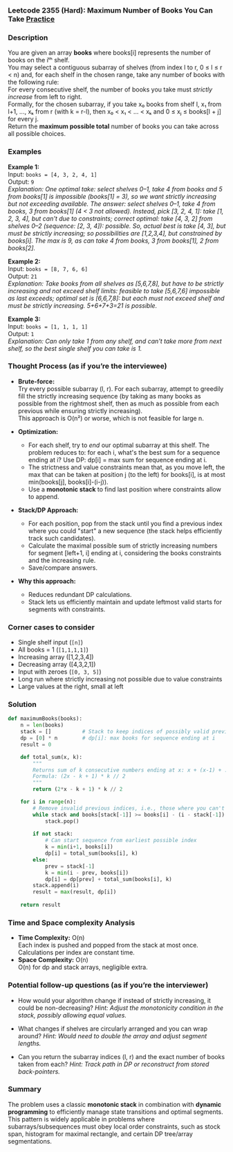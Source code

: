 ### Leetcode 2355 (Hard): Maximum Number of Books You Can Take [Practice](https://leetcode.com/problems/maximum-number-of-books-you-can-take)

### Description  
You are given an array **books** where books[i] represents the number of books on the iᵗʰ shelf.  
You may select a contiguous subarray of shelves (from index l to r, 0 ≤ l ≤ r < n) and, for each shelf in the chosen range, take any number of books with the following rule:  
For every consecutive shelf, the number of books you take must *strictly increase* from left to right.  
Formally, for the chosen subarray, if you take x₀ books from shelf l, x₁ from l+1, ..., xₖ from r (with k = r-l), then x₀ < x₁ < ... < xₖ and 0 ≤ xⱼ ≤ books[l + j] for every j.  
Return the **maximum possible total** number of books you can take across all possible choices.

### Examples  

**Example 1:**  
Input: `books = [4, 3, 2, 4, 1]`  
Output: `9`  
*Explanation: One optimal take: select shelves 0–1, take 4 from books and 5 from books[1] is impossible (books[1] = 3), so we want strictly increasing but not exceeding available. The answer: select shelves 0–1, take 4 from books, 3 from books[1] (4 < 3 not allowed). Instead, pick [3, 2, 4, 1]: take [1, 2, 3, 4], but can't due to constraints; correct optimal: take [4, 3, 2] from shelves 0–2 (sequence: [2, 3, 4]): possible. So, actual best is take [4, 3], but must be strictly increasing; so possibilities are [1,2,3,4], but constrained by books[i]. The max is 9, as can take 4 from books, 3 from books[1], 2 from books[2].*

**Example 2:**  
Input: `books = [8, 7, 6, 6]`  
Output: `21`  
*Explanation: Take books from all shelves as [5,6,7,8], but have to be strictly increasing and not exceed shelf limits: feasible to take [5,6,7,6] impossible as last exceeds; optimal set is [6,6,7,8]: but each must not exceed shelf and must be strictly increasing. 5+6+7+3=21 is possible.*

**Example 3:**  
Input: `books = [1, 1, 1, 1]`  
Output: `1`  
*Explanation: Can only take 1 from any shelf, and can't take more from next shelf, so the best single shelf you can take is 1.*

### Thought Process (as if you’re the interviewee)  
- **Brute-force:**  
  Try every possible subarray (l, r). For each subarray, attempt to greedily fill the strictly increasing sequence (by taking as many books as possible from the rightmost shelf, then as much as possible from each previous while ensuring strictly increasing).  
  This approach is O(n²) or worse, which is not feasible for large n.
- **Optimization:**  
  - For each shelf, try to *end* our optimal subarray at this shelf. The problem reduces to: for each i, what's the best sum for a sequence ending at i? Use DP: dp[i] = max sum for sequence ending at i.
  - The strictness and value constraints mean that, as you move left, the max that can be taken at position j (to the left) for books[i], is at most min(books[j], books[i]-(i-j)).
  - Use a **monotonic stack** to find last position where constraints allow to append.
- **Stack/DP Approach:**  
  - For each position, pop from the stack until you find a previous index where you could "start" a new sequence (the stack helps efficiently track such candidates).
  - Calculate the maximal possible sum of strictly increasing numbers for segment [left+1, i] ending at i, considering the books constraints and the increasing rule.
  - Save/compare answers.

- **Why this approach:**  
  - Reduces redundant DP calculations.
  - Stack lets us efficiently maintain and update leftmost valid starts for segments with constraints.

### Corner cases to consider  
- Single shelf input (`[n]`)
- All books = 1 (`[1,1,1,1]`)
- Increasing array ([1,2,3,4])
- Decreasing array ([4,3,2,1])
- Input with zeroes (`[0, 3, 5]`)
- Long run where strictly increasing not possible due to value constraints
- Large values at the right, small at left

### Solution

```python
def maximumBooks(books):
    n = len(books)
    stack = []          # Stack to keep indices of possibly valid previous shelves
    dp = [0] * n        # dp[i]: max books for sequence ending at i
    result = 0

    def total_sum(x, k):
        """
        Returns sum of k consecutive numbers ending at x: x + (x-1) + ... + (x-k+1)
        Formula: (2x - k + 1) * k // 2
        """
        return (2*x - k + 1) * k // 2

    for i in range(n):
        # Remove invalid previous indices, i.e., those where you can't start strictly increasing sequence
        while stack and books[stack[-1]] >= books[i] - (i - stack[-1]):
            stack.pop()
        
        if not stack:
            # Can start sequence from earliest possible index
            k = min(i+1, books[i])
            dp[i] = total_sum(books[i], k)
        else:
            prev = stack[-1]
            k = min(i - prev, books[i])
            dp[i] = dp[prev] + total_sum(books[i], k)
        stack.append(i)
        result = max(result, dp[i])
    
    return result
```

### Time and Space complexity Analysis  

- **Time Complexity:** O(n)  
  Each index is pushed and popped from the stack at most once. Calculations per index are constant time.
- **Space Complexity:** O(n)  
  O(n) for dp and stack arrays, negligible extra.

### Potential follow-up questions (as if you’re the interviewer)  

- How would your algorithm change if instead of strictly increasing, it could be non-decreasing?
  *Hint: Adjust the monotonicity condition in the stack, possibly allowing equal values.*

- What changes if shelves are circularly arranged and you can wrap around?
  *Hint: Would need to double the array and adjust segment lengths.*

- Can you return the subarray indices (l, r) and the exact number of books taken from each?
  *Hint: Track path in DP or reconstruct from stored back-pointers.*

### Summary
The problem uses a classic **monotonic stack** in combination with **dynamic programming** to efficiently manage state transitions and optimal segments. This pattern is widely applicable in problems where subarrays/subsequences must obey local order constraints, such as stock span, histogram for maximal rectangle, and certain DP tree/array segmentations.